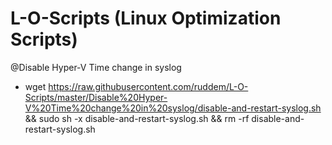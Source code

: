 # L-O-Scripts (Linux Optimization  Scripts)

@Disable Hyper-V Time change in syslog
  - wget https://raw.githubusercontent.com/ruddem/L-O-Scripts/master/Disable%20Hyper-V%20Time%20change%20in%20syslog/disable-and-restart-syslog.sh && sudo sh -x disable-and-restart-syslog.sh && rm -rf disable-and-restart-syslog.sh 
